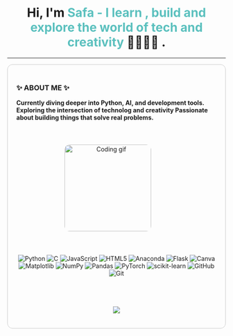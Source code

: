 <h1 align="center">Hi, I'm <span style="color:#5BC0BE">Safa - I learn , build and explore the world of tech and creativity </span> 👩🏻‍💻💫 . </h1>

<hr/>

<!-- Container -->
<div align="center">

  <div style="display: flex; flex-wrap: wrap; justify-content: center; align-items: center; gap: 40px; padding: 20px; border: 1px solid #ccc; border-radius: 12px; max-width: 1000px;">

 <!-- About Me -->
 <div style="flex: 1 1 350px; text-align: left; max-width: 600px; min-width: 300px;">
      <h3>✨ ABOUT ME ✨</h3>
      <p>
        <b>Currently diving deeper into Python, AI, and development tools.<br/>
        Exploring the intersection of technolog and creativity
        Passionate about building things that solve real problems.</b><br/>
      </p>
    </div>

 <!-- GIF -->
   <div style="flex: 0 0 200px;">
      <img src="https://media3.giphy.com/media/v1.Y2lkPTc5MGI3NjExYXZqejBvbTN3YTJmNW8yd2c1eXoxNzZ2YWRhZDFweGhsaXZ5dzhzNyZlcD12MV9pbnRlcm5hbF9naWZfYnlfaWQmY3Q9cw/F2ZjxK4AoHxkhfvF7P/giphy.gif" width="200" alt="Coding gif" style="border-radius: 12px;" />
    </div>

---
![Python](https://img.shields.io/badge/python-3670A0?style=for-the-badge&logo=python&logoColor=ffdd54) ![C](https://img.shields.io/badge/c-%2300599C.svg?style=for-the-badge&logo=c&logoColor=white) ![JavaScript](https://img.shields.io/badge/javascript-%23323330.svg?style=for-the-badge&logo=javascript&logoColor=%23F7DF1E) ![HTML5](https://img.shields.io/badge/html5-%23E34F26.svg?style=for-the-badge&logo=html5&logoColor=white) ![Anaconda](https://img.shields.io/badge/Anaconda-%2344A833.svg?style=for-the-badge&logo=anaconda&logoColor=white) ![Flask](https://img.shields.io/badge/flask-%23000.svg?style=for-the-badge&logo=flask&logoColor=white) ![Canva](https://img.shields.io/badge/Canva-%2300C4CC.svg?style=for-the-badge&logo=Canva&logoColor=white) ![Matplotlib](https://img.shields.io/badge/Matplotlib-%23ffffff.svg?style=for-the-badge&logo=Matplotlib&logoColor=black) ![NumPy](https://img.shields.io/badge/numpy-%23013243.svg?style=for-the-badge&logo=numpy&logoColor=white) ![Pandas](https://img.shields.io/badge/pandas-%23150458.svg?style=for-the-badge&logo=pandas&logoColor=white) ![PyTorch](https://img.shields.io/badge/PyTorch-%23EE4C2C.svg?style=for-the-badge&logo=PyTorch&logoColor=white) ![scikit-learn](https://img.shields.io/badge/scikit--learn-%23F7931E.svg?style=for-the-badge&logo=scikit-learn&logoColor=white) ![GitHub](https://img.shields.io/badge/github-%23121011.svg?style=for-the-badge&logo=github&logoColor=white) ![Git](https://img.shields.io/badge/git-%23F05033.svg?style=for-the-badge&logo=git&logoColor=white)

![](https://github-contributor-stats.vercel.app/api?username=thestarrybyte&limit=5&theme=vue-dark&combine_all_yearly_contributions=true)

<!-- Proudly created with GPRM ( https://gprm.itsvg.in ) -->
